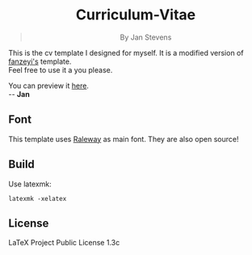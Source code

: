 <div align="center">
    <h1>Curriculum-Vitae</h1>
    <blockquote>
        <p>By Jan Stevens </p>
    </blockquote>
</div>

This is the  cv template I designed for myself. It is a modified version of [fanzeyi's](https://github.com/fanzeyi/cv) template. \
Feel free to use it a you please.

You can preview it [here](./cv.pdf).\
-- **Jan**
## Font

This template uses [Raleway](https://github.com/impallari/Raleway) as main font.
They are also open source!

## Build

Use latexmk:

    latexmk -xelatex
    
## License

LaTeX Project Public License 1.3c

